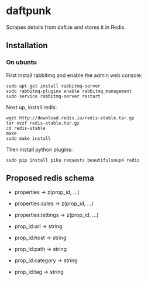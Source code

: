 # daftpunk

Scrapes details from daft.ie and stores it in Redis.

## Installation

### On ubuntu

First install rabbitmq and enable the admin web console:

```
sudo apt-get install rabbitmq-server
sudo rabbitmq-plugins enable rabbitmq_management
sudo service rabbitmq-server restart
```

Next up, install redis:
```
wget http://download.redis.io/redis-stable.tar.gz
tar xvzf redis-stable.tar.gz
cd redis-stable
make
sudo make install
```

Then install python plugins:
```
sudo pip install pika requests beautifulsoup4 redis
```

## Proposed redis schema

* properties -> z(prop_id, ...)
* properties:sales -> z(prop_id, ...)
* properties:lettings -> z(prop_id, ...)

* prop_id:url -> string
* prop_id:host -> string
* prop_id:path -> string
* prop_id:category -> string
* prop_id:tag -> string

